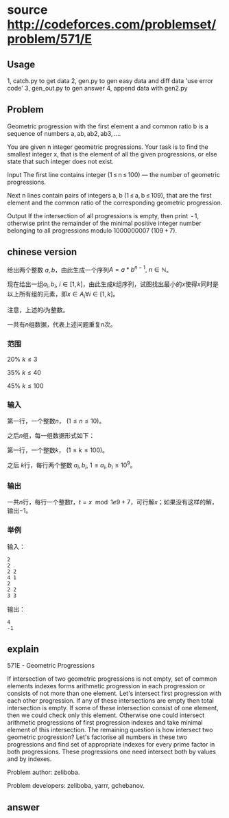 # source http://codeforces.com/problemset/problem/571/E

## Usage

1, catch.py to get data
2, gen.py to gen easy data and diff data 'use error code'
3, gen_out.py to gen answer
4, append data with gen2.py

## Problem
Geometric progression with the first element a and common ratio b is a sequence of numbers a, ab, ab2, ab3, ....

You are given n integer geometric progressions. Your task is to find the smallest integer x, that is the element of all the given progressions, or else state that such integer does not exist.

Input
The first line contains integer (1 ≤ n ≤ 100) — the number of geometric progressions.

Next n lines contain pairs of integers a, b (1 ≤ a, b ≤ 109), that are the first element and the common ratio of the corresponding geometric progression.

Output
If the intersection of all progressions is empty, then print  - 1, otherwise print the remainder of the minimal positive integer number belonging to all progressions modulo 1000000007 (109 + 7).

## chinese version

给出两个整数 $a, b$，由此生成一个序列$A = {a * b^{n-1}},\ n \in \mathbb{N}$。

现在给出一组$a_i, b_i,\ i \in [1,k]$，由此生成$k$组序列，试图找出最小的$x$使得$x$同时是以上所有组的元素，即$x \in A_i \forall i \in [1,k]$。

注意，上述的$i$为整数。

一共有$n$组数据，代表上述问题重复$n$次。

### 范围

20% $k \leq 3$

35% $k \leq 40$

45% $k \leq 100$

### 输入

第一行，一个整数$n$， $(1 \leq n \leq 10)$。

之后$n$组，每一组数据形式如下：

第一行，一个整数$k$， $(1 \leq k \leq 100)$。

之后 $k$行，每行两个整数 $a_i, b_i,\ 1 \leq a_i, b_i \leq 10^9$。

### 输出

一共$n$行，每行一个整数$t$，$t = x \mod 1e9 + 7$，可行解$x$；如果没有这样的解，输出$-1$。

### 举例

输入：
```
2
2
2 2
4 1
2
2 2
3 3
```
输出：
```
4
-1
```

## explain


571E - Geometric Progressions

If intersection of two geometric progressions is not empty, set of common elements indexes forms arithmetic progression in each progression or consists of not more than one element. Let's intersect first progression with each other progression. If any of these intersections are empty then total intersection is empty. If some of these intersection consist of one element, then we could check only this element. Otherwise one could intersect arithmetic progressions of first progression indexes and take minimal element of this intersection. The remaining question is how intersect two geometric progression? Let's factorise all numbers in these two progressions and find set of appropriate indexes for every prime factor in both progressions. These progressions one need intersect both by values and by indexes.

Problem author: zeliboba.

Problem developers: zeliboba, yarrr, gchebanov.

## answer

